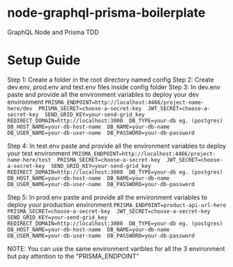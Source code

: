 # node-graphql-prisma-boilerplate

GraphQL Node and Prisma TDD

# Setup Guide

Step 1: Create a folder in the root directory named config
Step 2: Create dev.env, prod.env and test.env files inside config folder
Step 3: In dev.env paste and provide all the environment variables to deploy your dev environment
`PRISMA_ENDPOINT=http://localhost:4466/project-name-here/dev 
PRISMA_SECRET=choose-a-secret-key 
JWT_SECRET=choose-a-secret-key 
SEND_GRID_KEY=your-send-grid_key 
REDIRECT_DOMAIN=http://localhost:3000 
DB_TYPE=your-db eg. (postgres) 
DB_HOST_NAME=your-db-host-name 
DB_NAME=your-db-name 
DB_USER_NAME=your-db-user-name 
DB_PASSWORD=your-db-password`

Step 4: In test.env paste and provide all the environment variables to deploy your test environment
`PRISMA_ENDPOINT=http://localhost:4466/project-name-here/test 
PRISMA_SECRET=choose-a-secret-key 
JWT_SECRET=choose-a-secret-key 
SEND_GRID_KEY=your-send-grid_key 
REDIRECT_DOMAIN=http://localhost:3000 
DB_TYPE=your-db eg. (postgres) 
DB_HOST_NAME=your-db-host-name 
DB_NAME=your-db-name DB_USER_NAME=your-db-user-name 
DB_PASSWORD=your-db-password`

Step 5: In prod.env paste and provide all the environment variables to deploy your production environment
`PRISMA_ENDPOINT=product-api-url-here 
PRISMA_SECRET=choose-a-secret-key 
JWT_SECRET=choose-a-secret-key 
SEND_GRID_KEY=your-send-grid_key 
REDIRECT_DOMAIN=http://localhost:3000 
DB_TYPE=your-db eg. (postgres) 
DB_HOST_NAME=your-db-host-name 
DB_NAME=your-db-name 
DB_USER_NAME=your-db-user-name 
DB_PASSWORD=your-db-password`

NOTE: You can use the same environment varibles for all the 3 environment but pay attention to the "PRISMA_ENDPOINT"
